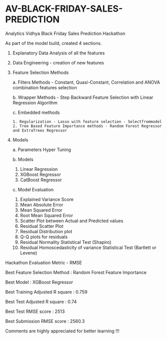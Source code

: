 # AV-BLACK-FRIDAY-SALES-PREDICTION
Analytics Vidhya Black Friday Sales Prediction Hackathon

As part of the model build, created 4 sections.

1. Explanatory Data Analysis of all the features
2. Data Engineering - creation of new features 
3. Feature Selection Methods

   a. Filters Methods - Constant, Quasi-Constant, Correlation and ANOVA combination features selection 
   
   b. Wrapper Methods - Step Backward Feature Selection with Linear Regression Algorithm
   
   c. Embedded methods 
   
       1. Regularization - Lasso with feature selection - Selectfrommodel
       2. Tree Based Feature Importance methods - Random Forest Regressor and ExtraTrees Regressor
4. Models

   a. Parameters Hyper Tuning
   
   b. Models
      1. Linear Regression
      2. XGBoost Regressor
      3. CatBoost Regressor
      
   c. Model Evaluation
      1. Explained Variance Score
      2. Mean Absolute Error
      3. Mean Squared Error
      4. Root Mean Squared Error
      5. Scatter Plot between Actual and Predicted values
      6. Residual Scatter Plot
      7. Residual Distribution plot
      8. Q-Q plots for residuals
      9. Residual Normality Statistical Test (Shapiro)
      10. Residual Homoscedasticity of variance Statistical Test (Bartlett or Levene)
  
 
 Hackathon Evaluation Metric - RMSE
 
 Best Feature Selection Method : Random Forest Feature Importance
 
 Best Model : XGBoost Regressor
 
 Best Training Adjusted R square : 0.759
 
 Best Test Adjusted R square : 0.74
 
 Best Test RMSE score : 2513
 
 Best Submission RMSE score : 2560.3
 
 Comments are highly appreciated for better learning !!! 
 


